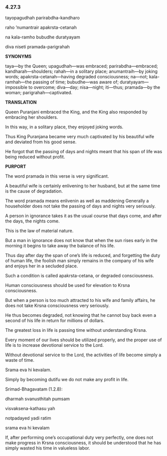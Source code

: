 <!--
.. title: SB:service:2787/4666
.. slug: sb-2787-service
.. date: 2019-08-15 03:57:39 UTC-04:00
.. tags: service
.. category: bhagavatam
.. link: 
.. description: service
.. type: text
-->

### 4.27.3

tayopagudhah parirabdha-kandharo

raho ’numantrair apakrsta-cetanah

na kala-ramho bubudhe duratyayam

diva niseti pramada-parigrahah

<!-- TEASER_END -->

**SYNONYMS**

taya—by the Queen; upagudhah—was embraced; parirabdha—embraced; kandharah—shoulders; rahah—in a solitary place; anumantraih—by joking words; apakrsta-cetanah—having degraded consciousness; na—not; kala-ramhah—the passing of time; bubudhe—was aware of; duratyayam—impossible to overcome; diva—day; nisa—night; iti—thus; pramada—by the woman; parigrahah—captivated.

**TRANSLATION**

Queen Puranjani embraced the King, and the King also responded by embracing her shoulders.

In this way, in a solitary place, they enjoyed joking words.

Thus King Puranjana became very much captivated by his beautiful wife and deviated from his good sense.

He forgot that the passing of days and nights meant that his span of life was being reduced without profit.

**PURPORT**

The word pramada in this verse is very significant.

A beautiful wife is certainly enlivening to her husband, but at the same time is the cause of degradation.

The word pramada means enlivenin as well as maddening Generally a householder does not take the passing of days and nights very seriously.

A person in ignorance takes it as the usual course that days come, and after the days, the nights come.

This is the law of material nature.

But a man in ignorance does not know that when the sun rises early in the morning it begins to take away the balance of his life.

Thus day after day the span of one’s life is reduced, and forgetting the duty of human life, the foolish man simply remains in the company of his wife and enjoys her in a secluded place.

Such a condition is called apakrsta-cetana, or degraded consciousness.

Human consciousness should be used for elevation to Krsna consciousness.

But when a person is too much attracted to his wife and family affairs, he does not take Krsna consciousness very seriously.

He thus becomes degraded, not knowing that he cannot buy back even a second of his life in return for millions of dollars.

The greatest loss in life is passing time without understanding Krsna.

Every moment of our lives should be utilized properly, and the proper use of life is to increase devotional service to the Lord.

Without devotional service to the Lord, the activities of life become simply a waste of time.

Srama eva hi kevalam.

Simply by becoming dutifu we do not make any profit in life.

Srimad-Bhagavatam (1.2.8):

dharmah svanusthitah pumsam

visvaksena-kathasu yah

notpadayed yadi ratim

srama eva hi kevalam

If, after performing one’s occupational duty very perfectly, one does not make progress in Krsna consciousness, it should be understood that he has simply wasted his time in valueless labor.
